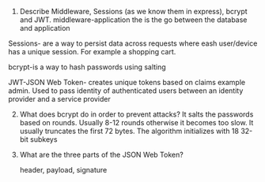 <!-- Answers to the Short Answer Essay Questions go here -->

1.  Describe Middleware, Sessions (as we know them in express), bcrypt and JWT.
middleware-application the is the go between the database and application

Sessions- are a way to persist data across requests where eash user/device has a unique session. For example a shopping cart.

bcrypt-is a way to hash passwords using salting

JWT-JSON Web Token- creates unique tokens based on claims example admin. Used to pass identity of authenticated users between an identity provider and a service provider

2.  What does bcrypt do in order to prevent attacks?
It salts the passwords based on rounds. Usually 8-12 rounds otherwise it becomes too slow. It usually truncates the first 72 bytes. The algorithm initializes with 18 32-bit subkeys

3.  What are the three parts of the JSON Web Token?

    header, payload, signature

